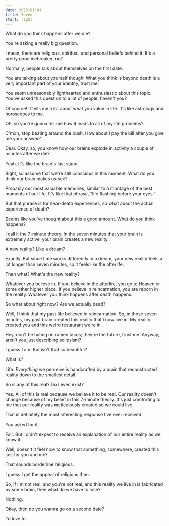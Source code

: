 ```yaml
---
date: 2023-01-01
title: Seven
start: right
---
```


What do you think happens after we die?

You're asking a really big question.

I mean, there are religious, spiritual, and personal beliefs behind it. It's a pretty good icebreaker, no?

Normally, people talk about themselves on the first date.

You are talking about yourself though! What you think is beyond death is a very important part of your identity, trust me.

You seem unreasonably lighthearted and enthusiastic about this topic. You've asked this question to a lot of people, haven't you?

Of course! It tells me a lot about what you value in life. It's like astrology and horoscopes to me.

Oh, so you're gonna tell me how it leads to all of my life problems?

C'mon, stop beating around the bush. How about I pay the bill after you give me your answer?

Deal. Okay, so, you know how our brains explode in activity a couple of minutes after we die?

Yeah. It's like the brain's last stand.

Right, so assume that we're still conscious in this moment. What do you think our brain makes us see?

Probably our most valuable memories, similar to a montage of the best moments of our life. It's like that phrase, "life flashing before your eyes."

But that phrase is for near-death experiences, so what about the actual experience of death?

Seems like you've thought about this a good amount. What do you think happens?

I call it the 7-minute theory. In the seven minutes that your brain is extremely active, your brain creates a new reality.

A new reality? Like a dream?

Exactly. But since time works differently in a dream, your new reality feels a lot longer than seven minutes, so it feels like the afterlife.

Then what? What's the new reality?

Whatever you believe in. If you believe in the afterlife, you go to Heaven or some other higher place. If you believe in reincarnation, you are reborn in the reality. Whatever you think happens after death happens.

So what about right now? Are we actually dead?

Well, I think that my past life believed in reincarnation. So, in those seven minutes, my past brain created this reality that I now live in. My reality created you and this weird restaurant we're in.

Hey, don't be hating on ramen tacos; they're the future, trust me. Anyway, aren't you just describing solipsism?

I guess I am. But isn't that so beautiful?

What is?

Life. *Everything* we perceive is handcrafted by a brain that reconstructed reality down to the smallest detail.

So is any of this real? Do I even exist?

Yes. All of this is real because we believe it to be real. Our reality doesn't change because of my belief in this 7-minute theory. It's just comforting to me that our reality was meticulously created so we could live.

That is definitely the most interesting response I've ever received.

You asked for it.

Fair. But I didn't expect to receive an explanation of our entire reality as we know it.

Well, doesn't it feel nice to know that something, somewhere, created this just for you and me?

That sounds borderline religious.

I guess I get the appeal of religions then.

So, if I'm not real, and you're not real, and this reality we live in is fabricated by some brain, then what do we have to lose?

Nothing.

Okay, then do you wanna go on a second date?

I'd love to.
